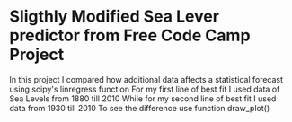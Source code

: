 # Sligthly Modified Sea Lever predictor from Free Code Camp Project
In this project I compared how additional data affects a statistical forecast using scipy's linregress function
For my first line of best fit I used data of Sea Levels from 1880 till 2010
While for my second line of best fit I used data from 1930 till 2010
To see the difference use function draw_plot()
